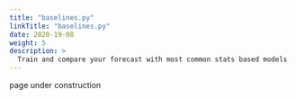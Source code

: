 ```yaml
---
title: "baselines.py"
linkTitle: "baselines.py"
date: 2020-19-08
weight: 5
description: >
  Train and compare your forecast with most common stats based models
---
```


page under construction